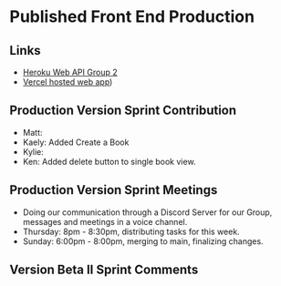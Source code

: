 # Published Front End Production
 
## Links
- [Heroku Web API Group 2](https://group2-tcss460-web-api-322094da8ec1.herokuapp.com/)
- [Vercel hosted web app](https://group5-tcss460-front-end.vercel.app/))

## Production Version Sprint Contribution
- Matt: 
- Kaely: Added Create a Book
- Kylie:
- Ken: Added delete button to single book view.

## Production Version Sprint Meetings
- Doing our communication through a Discord Server for our Group, messages and meetings in a voice channel.
- Thursday: 8pm - 8:30pm, distributing tasks for this week.
- Sunday: 6:00pm - 8:00pm, merging to main, finalizing changes.

## Version Beta II Sprint Comments
